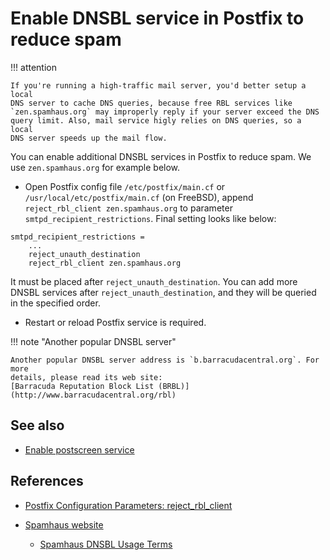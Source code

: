 # Enable DNSBL service in Postfix to reduce spam

!!! attention

    If you're running a high-traffic mail server, you'd better setup a local
    DNS server to cache DNS queries, because free RBL services like
    `zen.spamhaus.org` may improperly reply if your server exceed the DNS
    query limit. Also, mail service higly relies on DNS queries, so a local
    DNS server speeds up the mail flow.

You can enable additional DNSBL services in Postfix to reduce spam. We use
`zen.spamhaus.org` for example below.

* Open Postfix config file `/etc/postfix/main.cf` or
`/usr/local/etc/postfix/main.cf` (on FreeBSD), append
`reject_rbl_client zen.spamhaus.org` to parameter `smtpd_recipient_restrictions`.
Final setting looks like below:

```
smtpd_recipient_restrictions =
    ...
    reject_unauth_destination
    reject_rbl_client zen.spamhaus.org
```

It must be placed after `reject_unauth_destination`. You can add more DNSBL
services after `reject_unauth_destination`, and they will be queried in the
specified order.

* Restart or reload Postfix service is required.

!!! note "Another popular DNSBL server"

    Another popular DNSBL server address is `b.barracudacentral.org`. For more
    details, please read its web site:
    [Barracuda Reputation Block List (BRBL)](http://www.barracudacentral.org/rbl)

## See also

* [Enable postscreen service](./enable.postscreen.html)

## References

* [Postfix Configuration Parameters: reject_rbl_client](http://www.postfix.org/postconf.5.html#reject_rbl_client)
* [Spamhaus website](http://www.spamhaus.org)

    * [Spamhaus DNSBL Usage Terms](https://www.spamhaus.org/organization/dnsblusage/)
